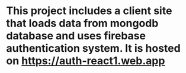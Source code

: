 # This project includes a client site that loads data from mongodb database  and uses firebase authentication system. It is hosted on https://auth-react1.web.app